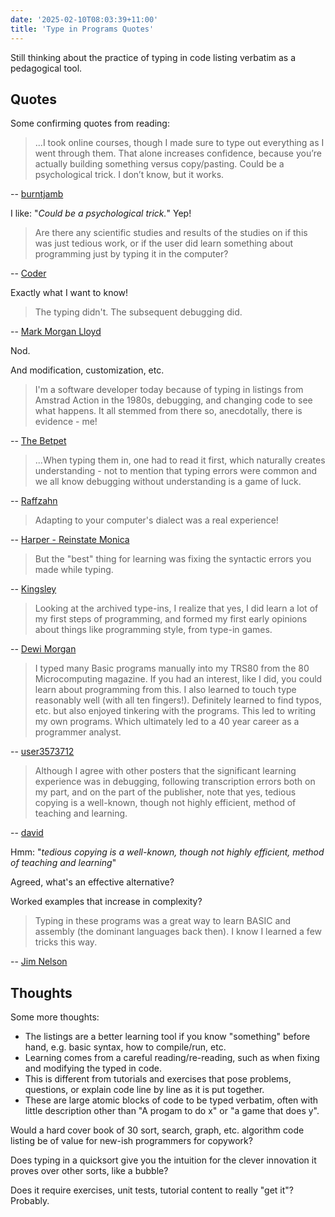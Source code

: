 ```yaml
---
date: '2025-02-10T08:03:39+11:00'
title: 'Type in Programs Quotes'
---
```


Still thinking about the practice of typing in code listing verbatim as a pedagogical tool.

## Quotes

Some confirming quotes from reading:

> ...I took online courses, though I made sure to type out everything as I went through them. That alone increases confidence, because you’re actually building something versus copy/pasting. Could be a psychological trick. I don’t know, but it works.

-- [burntjamb](https://www.reddit.com/r/learnprogramming/comments/1ik8axj/comment/mbl6hys/)

I like: "_Could be a psychological trick._" Yep!


> Are there any scientific studies and results of the studies on if this was just tedious work, or if the user did learn something about programming just by typing it in the computer?

-- [Coder](https://retrocomputing.stackexchange.com/questions/27370/did-type-in-programs-or-type-in-listings-teach-programming-in-the-70s-and-80s-or)

Exactly what I want to know!

> The typing didn't. The subsequent debugging did.

-- [Mark Morgan Lloyd](https://retrocomputing.stackexchange.com/questions/27370/did-type-in-programs-or-type-in-listings-teach-programming-in-the-70s-and-80s-or)

Nod.

And modification, customization, etc.

> I'm a software developer today because of typing in listings from Amstrad Action in the 1980s, debugging, and changing code to see what happens. It all stemmed from there so, anecdotally, there is evidence - me!

-- [The Betpet](https://retrocomputing.stackexchange.com/questions/27370/did-type-in-programs-or-type-in-listings-teach-programming-in-the-70s-and-80s-or)

> ...When typing them in, one had to read it first, which naturally creates understanding - not to mention that typing errors were common and we all know debugging without understanding is a game of luck.

-- [Raffzahn](https://retrocomputing.stackexchange.com/questions/27370/did-type-in-programs-or-type-in-listings-teach-programming-in-the-70s-and-80s-or)

> Adapting to your computer's dialect was a real experience!

-- [Harper - Reinstate Monica](https://retrocomputing.stackexchange.com/questions/27370/did-type-in-programs-or-type-in-listings-teach-programming-in-the-70s-and-80s-or)

> But the "best" thing for learning was fixing the syntactic errors you made while typing.

-- [Kingsley](https://retrocomputing.stackexchange.com/questions/27370/did-type-in-programs-or-type-in-listings-teach-programming-in-the-70s-and-80s-or)

> Looking at the archived type-ins, I realize that yes, I did learn a lot of my first steps of programming, and formed my first early opinions about things like programming style, from type-in games.

-- [Dewi Morgan](https://retrocomputing.stackexchange.com/questions/27370/did-type-in-programs-or-type-in-listings-teach-programming-in-the-70s-and-80s-or)

> I typed many Basic programs manually into my TRS80 from the 80 Microcomputing magazine. If you had an interest, like I did, you could learn about programming from this. I also learned to touch type reasonably well (with all ten fingers!). Definitely learned to find typos, etc. but also enjoyed tinkering with the programs. This led to writing my own programs. Which ultimately led to a 40 year career as a programmer analyst.

-- [user3573712](https://retrocomputing.stackexchange.com/questions/27370/did-type-in-programs-or-type-in-listings-teach-programming-in-the-70s-and-80s-or)

> Although I agree with other posters that the significant learning experience was in debugging, following transcription errors both on my part, and on the part of the publisher, note that yes, tedious copying is a well-known, though not highly efficient, method of teaching and learning.

-- [david](https://retrocomputing.stackexchange.com/questions/27370/did-type-in-programs-or-type-in-listings-teach-programming-in-the-70s-and-80s-or)

Hmm: "_tedious copying is a well-known, though not highly efficient, method of teaching and learning_"

Agreed, what's an effective alternative?

Worked examples that increase in complexity?

> Typing in these programs was a great way to learn BASIC and assembly (the dominant languages back then). I know I learned a few tricks this way.

-- [Jim Nelson](https://retrocomputing.stackexchange.com/questions/23566/is-there-any-hard-data-about-type-in-programs-in-the-80s)

## Thoughts

Some more thoughts:

* The listings are a better learning tool if you know "something" before hand, e.g. basic syntax, how to compile/run, etc.
* Learning comes from a careful reading/re-reading, such as when fixing and modifying the typed in code.
* This is different from tutorials and exercises that pose problems, questions, or explain code line by line as it is put together.
* These are large atomic blocks of code to be typed verbatim, often with little description other than "A progam to do x" or "a game that does y".

Would a hard cover book of 30 sort, search, graph, etc. algorithm code listing be of value for new-ish programmers for copywork?

Does typing in a quicksort give you the intuition for the clever innovation it proves over other sorts, like a bubble?

Does it require exercises, unit tests, tutorial content to really "get it"? Probably.




